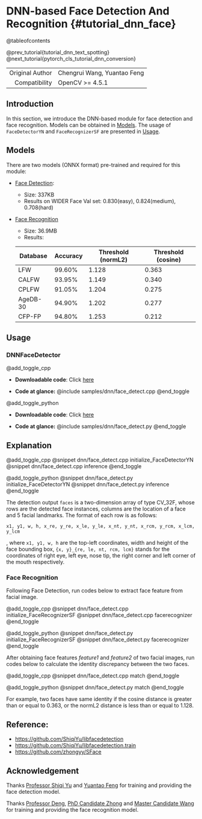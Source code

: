# DNN-based Face Detection And Recognition {#tutorial_dnn_face}

@tableofcontents

@prev_tutorial{tutorial_dnn_text_spotting}
@next_tutorial{pytorch_cls_tutorial_dnn_conversion}

| | |
| -: | :- |
| Original Author | Chengrui Wang, Yuantao Feng |
| Compatibility | OpenCV >= 4.5.1 |

## Introduction

In this section, we introduce the DNN-based module for face detection and face recognition. Models can be obtained in [Models](#Models). The usage of `FaceDetectorYN` and `FaceRecognizerSF` are presented in [Usage](#Usage).

## Models

There are two models (ONNX format) pre-trained and required for this module:
- [Face Detection](https://github.com/ShiqiYu/libfacedetection.train/tree/master/tasks/task1/onnx):
    - Size: 337KB
    - Results on WIDER Face Val set: 0.830(easy), 0.824(medium), 0.708(hard)
- [Face Recognition](https://drive.google.com/file/d/1ClK9WiB492c5OZFKveF3XiHCejoOxINW/view?usp=sharing)
    - Size: 36.9MB
    - Results:

    | Database | Accuracy | Threshold (normL2) | Threshold (cosine) |
    | -------- | -------- | ------------------ | ------------------ |
    | LFW      | 99.60%   | 1.128              | 0.363              |
    | CALFW    | 93.95%   | 1.149              | 0.340              |
    | CPLFW    | 91.05%   | 1.204              | 0.275              |
    | AgeDB-30 | 94.90%   | 1.202              | 0.277              |
    | CFP-FP   | 94.80%   | 1.253              | 0.212              |

## Usage

### DNNFaceDetector

@add_toggle_cpp
-   **Downloadable code**: Click
    [here](https://github.com/opencv/opencv/tree/master/samples/dnn/face_detect.cpp)

-   **Code at glance:**
    @include samples/dnn/face_detect.cpp
@end_toggle

@add_toggle_python
-   **Downloadable code**: Click
    [here](https://github.com/opencv/opencv/tree/master/samples/dnn/face_detect.py)

-   **Code at glance:**
    @include samples/dnn/face_detect.py
@end_toggle

Explanation
-----------

@add_toggle_cpp
@snippet dnn/face_detect.cpp initialize_FaceDetectorYN
@snippet dnn/face_detect.cpp inference
@end_toggle

@add_toggle_python
@snippet dnn/face_detect.py initialize_FaceDetectorYN
@snippet dnn/face_detect.py inference
@end_toggle

The detection output `faces` is a two-dimension array of type CV_32F, whose rows are the detected face instances, columns are the location of a face and 5 facial landmarks. The format of each row is as follows:

```
x1, y1, w, h, x_re, y_re, x_le, y_le, x_nt, y_nt, x_rcm, y_rcm, x_lcm, y_lcm
```
, where `x1, y1, w, h` are the top-left coordinates, width and height of the face bounding box, `{x, y}_{re, le, nt, rcm, lcm}` stands for the coordinates of right eye, left eye, nose tip, the right corner and left corner of the mouth respectively.


### Face Recognition

Following Face Detection, run codes below to extract face feature from facial image.

@add_toggle_cpp
@snippet dnn/face_detect.cpp initialize_FaceRecognizerSF
@snippet dnn/face_detect.cpp facerecognizer
@end_toggle

@add_toggle_python
@snippet dnn/face_detect.py initialize_FaceRecognizerSF
@snippet dnn/face_detect.py facerecognizer
@end_toggle

After obtaining face features *feature1* and *feature2* of two facial images, run codes below to calculate the identity discrepancy between the two faces.

@add_toggle_cpp
@snippet dnn/face_detect.cpp match
@end_toggle

@add_toggle_python
@snippet dnn/face_detect.py match
@end_toggle

For example, two faces have same identity if the cosine distance is greater than or equal to 0.363, or the normL2 distance is less than or equal to 1.128.

## Reference:

- https://github.com/ShiqiYu/libfacedetection
- https://github.com/ShiqiYu/libfacedetection.train
- https://github.com/zhongyy/SFace

## Acknowledgement

Thanks [Professor Shiqi Yu](https://github.com/ShiqiYu/) and [Yuantao Feng](https://github.com/fengyuentau) for training and providing the face detection model.

Thanks [Professor Deng](http://www.whdeng.cn/), [PhD Candidate Zhong](https://github.com/zhongyy/) and [Master Candidate Wang](https://github.com/crywang/) for training and providing the face recognition model.
